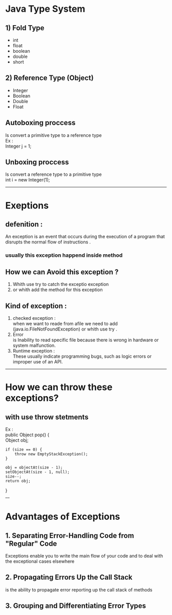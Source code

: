 # Java Type System  
## 1) Fold Type 
 * int  
 * float
 *  boolean
 * double  
 * short 
## 2) Reference Type (Object) 
* Integer 
* Boolean 
* Double  
* Float 
## Autoboxing proccess 
Is convert a primitive type to a reference type  
Ex :      
 Integer j = 1;
## Unboxing proccess 
Is convert a reference type to a primitive type    
int i = new Integer(1);  

___
# Exeptions 

## defenition :
An exception is an event that occurs during the execution of a program that disrupts the normal flow of instructions . 

### usually this exception happend inside method 
## How we can Avoid this exception ? 
1. Whith use try to catch the exceptio  exception
2. or whith add the method for this exception
## Kind of exception : 
1. checked exception  :   
when we want to reade from afile we need to add (java.io.FileNotFoundException) or whith use try .
2. Error  
is Inability to read specific file because there is wrong in hardware or system malfunction. 
3. Runtime exception :  
These usually indicate programming bugs, such as logic errors or improper use of an API.
___  
# How we can throw these exceptions?  
## with use throw stetments 
Ex :  
public Object pop() {  
    Object obj;  
  
    if (size == 0) {  
        throw new EmptyStackException();  
    }  

    obj = objectAt(size - 1);  
    setObjectAt(size - 1, null);  
    size--;  
    return obj;  
}  
__ 

# Advantages of Exceptions

## 1. Separating Error-Handling Code from "Regular" Code
Exceptions enable you to write the main flow of your code and to deal with the exceptional cases elsewhere

## 2. Propagating Errors Up the Call Stack
 is the ability to propagate error reporting up the call stack of methods

## 3. Grouping and Differentiating Error Types
